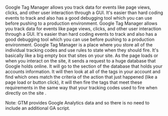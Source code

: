 Google Tag Manager allows you track data for events like page views, clicks, and other user interaction through a GUI. It's easier than hard coding events to track and also has a good debugging tool which you can use before pushing to a production environment. 
Google Tag Manager allows you track data for events like page views, clicks, and other user interaction through a GUI. It's easier than hard coding events to track and also has a good debugging tool which you can use before pushing to a production environment. Google Tag Manager is a place where you store all of the individual tracking codes and use rules to state when they should fire. It's basically like a big empty box that sites on your site. As the page loads or when you interact on the site, it sends a request to a huge database that Google holds online. It will go to the section of the database that holds your accounts information. It will then look at all of the tags in your account and find which ones match the criteria of the action that just happened (like a page load or button click), it will then fire the tags that meet these requirements in the same way that your tracking codes used to fire when directly on the site .

Note: GTM provides Google Analytics data and so there is no need to include an additional GA script.
